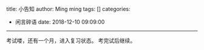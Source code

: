 title: 小告知
author: Ming ming
tags: []
categories:
  - 闲言碎语
date: 2018-12-10 09:09:00
---
考试喽，还有一个月，进入复习状态。
考完试后继续。
